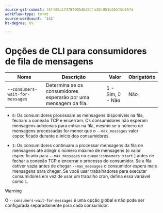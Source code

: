 ```yaml
---
source-git-commit: f6f438b17478505536351fa20a051d355f5b157a
workflow-type: tm+mt
source-wordcount: '142'
ht-degree: 0%

---
```

# Opções de CLI para consumidores de fila de mensagens

| Nome | Descrição | Valor | Obrigatório |
|------|-------------|-------|----------|
| `--consumers-wait-for-messages` | Determina se os consumidores esperarão por uma mensagem da fila. | 1 - Sim, 0 - Não | Não |

* `0`: Os consumidores processam as mensagens disponíveis na fila, fecham a conexão TCP e encerram. Os consumidores não esperam mensagens adicionais para entrar na fila, mesmo se o número de mensagens processadas for menor que o `--max_messages` valor especificado durante o início dos consumidores.

* `1`: Os consumidores continuam a processar mensagens da fila de mensagens até atingir o número máximo de mensagens (o valor especificado para `--max_messages` no `queue:consumers:start` ) antes de fechar a conexão TCP e encerrar o processo do consumidor. Se a fila estiver vazia antes de chegar `--max_messages` o consumidor espera mais mensagens para chegar. Se você usar trabalhadores para executar consumidores em vez de usar um trabalho cron, defina essa variável como `1`.

>[!WARNING]
>
>O `--consumers-wait-for-messages` é uma opção global e não pode ser configurada separadamente para cada consumidor.
